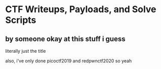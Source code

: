 # CTF Writeups, Payloads, and Solve Scripts

## by someone okay at this stuff i guess

literally just the title

also, i've only done picoctf2019 and redpwnctf2020 so yeah
